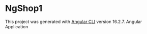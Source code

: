 # NgShop1

This project was generated with [Angular CLI](https://github.com/angular/angular-cli) version 16.2.7.
Angular Application
